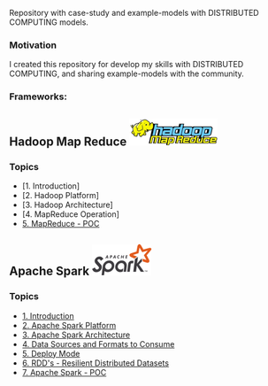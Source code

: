 Repository with case-study and example-models with DISTRIBUTED COMPUTING models.

### Motivation

I created this repository for develop my skills with DISTRIBUTED COMPUTING, and sharing example-models with the community.

### Frameworks:

## Hadoop Map Reduce ![img](https://github.com/daniellj/DistributedComputing/blob/master/HadoopMapReduce/Concepts/img/hadoop_map_reduce_logo.png)

### Topics
<!-- toc -->
- [1. Introduction]
- [2. Hadoop Platform]
- [3. Hadoop Architecture]
- [4. MapReduce Operation]
- [5. MapReduce - POC](https://github.com/daniellj/DistributedComputing/blob/master/HadoopMapReduce/POC/)

## Apache Spark ![img](https://github.com/daniellj/DistributedComputing/blob/master/ApacheSpark/Concepts/img/apache_spark_logo.png)

### Topics
<!-- toc -->
- [1. Introduction](https://github.com/daniellj/DistributedComputing/blob/master/ApacheSpark/Concepts/Introduction.md#1-introdutction)
- [2. Apache Spark Platform](https://github.com/daniellj/DistributedComputing/blob/master/ApacheSpark/Concepts/Introduction.md#2-apache-spark-platform)
- [3. Apache Spark Architecture](https://github.com/daniellj/DistributedComputing/blob/master/ApacheSpark/Concepts/Introduction.md#3-apache-spark-architecture)
- [4. Data Sources and Formats to Consume](https://github.com/daniellj/DistributedComputing/blob/master/ApacheSpark/Concepts/Introduction.md#4-data-sources-and-formats-to-consume)
- [5. Deploy Mode](https://github.com/daniellj/DistributedComputing/blob/master/ApacheSpark/Concepts/Introduction.md#5-deploy-mode)
- [6. RDD's - Resilient Distributed Datasets](https://github.com/daniellj/DistributedComputing/blob/master/ApacheSpark/Concepts/Introduction.md#6-rdds---resilient-distributed-datasets)
- [7. Apache Spark - POC](https://github.com/daniellj/DistributedComputing/blob/master/ApacheSpark/POC/)